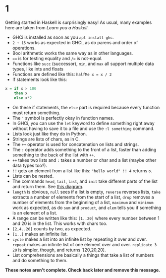 # 1

Getting started in Haskell is surprisingly easy! As usual, many examples here are taken from *Learn you a Haskell*. 

- GHCi is installed as soon as you `apt install ghc`.
- `2 + 15` works as expected in GHCi, as do parens and order of operations.
- Bool arithmetic works the same way as in other languages.
- `==` is for testing equality and `/=` is not-equal.
- Functions like `succ` (successor), `min`, and `max` all support multiple data types, like ints and floats
- Functions are defined like this: `halfMe x = x / 2`
- If statements look like this: 
```haskell
x = if x > 100
	then x
	else x*2
```
- On these if statements, the `else` part is required because every function must return something. 
- The `'` symbol is perfectly okay in function names. 
- In GHCi, you can use the `let` keyword to define something right away without having to save it to a file and use the `:l something` command. 
- Lists look just like they do in Python. 
- Strings are lists of chars, as in C. 
- The `++` operator is used for concatenation on lists and strings. 
- The `:` operator adds something to the front of a list, faster than adding something to the back of the list with `++`. 
- `++` takes two lists and `:` takes a number or char and a list (maybe other data types too?). 
- `!!` gets an element from a list like this: `"hello world" !! 4` returns `o`. 
- Lists can be nested. 
- The commands `head`, `tail`, `last`, and `init` take different parts of the list and return them. See [this diagram](http://s3.amazonaws.com/lyah/listmonster.png).
- `length` is obvious, `null` sees if a list is empty, `reverse` reverses lists, `take` extracts a number of elements from the start of a list, `drop` removes a number of elements from the beginning of a list, `maximum` and `minimum` work as expected, as do `sum` and `product`, and `elem` tells you if something is an element of a list. 
- A range can be written like this: `[1..20]` where every number between 1 and 20 is in the list. This works with chars too. 
- `[2,4..20]` counts by two, as expected. 
- `[1..]` makes an infinite list. 
- `cycle` makes a list into an infinite list by repeating it over and over. `repeat` makes an infinite list of one element over and over. `replicate 3 20` is simpler, though, and returns `[20,20,20].  
- List comprehensions are basically a things that take a list of numbers and do something to them. 


**These notes aren't complete. Check back later and remove this message.**
